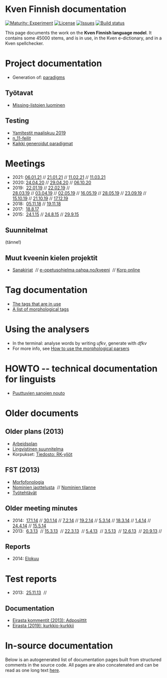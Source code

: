 # Kven Finnish documentation

[![Maturity: Experiment](https://img.shields.io/badge/Maturity-Experiment-black.svg)](https://giellalt.github.io/MaturityClassification.html)
[![License](https://img.shields.io/github/license/giellalt/lang-fkv)](https://raw.githubusercontent.com/giellalt/lang-fkv/develop/LICENSE)
[![Issues](https://img.shields.io/github/issues/giellalt/lang-fkv)](https://github.com/giellalt/lang-fkv/issues)
[![Build status](https://github.com/giellalt/lang-fkv/workflows/Speller%20CI+CD/badge.svg)](https://github.com/giellalt/lang-fkv/actions)

This page documents the work on the **Kven Finnish language model**. 
It contains some 45000 stems, and is in use, in the Kven e-dictionary, 
and in a Kven spellchecker.

# Project documentation

* Generation of: [paradigms](http://giellatekno.uit.no/cgi/p-fkv.fi.html)

##  Työtavat

* [Missing-listojen luominen](MissingLists.html)

## Testing

* [Yamltestit maaliskuu 2019](YamltestitMaaliskuu2019.html)
* [n_11-feilit](n_11-feilit.html)
* [Kaikki generoidut paradigmat](KaikkiGeneroidutParadigmat.html)

#  Meetings

* 2021: 
  [06.01.21](meetings/210106.html) //
  [21.01.21](meetings/210121.html) //
  [11.02.21](meetings/210211.html) //
  [11.03.21](meetings/210311.html)
* 2020: 
  [24.04.20](meetings/200424.html) //
  [29.04.20](meetings/200429.html) //
  [06.10.20](meetings/201006.html)
* 2019: 
  [22.01.19](meetings/190122.html) // 
  [22.02.19](meetings/190222.html) //  
  [28.03.19](meetings/190328.html) //
  [03.04.19](meetings/190403.html) //
  [02.05.19](meetings/190502.html) //
  [16.05.19](meetings/190516.html) //
  [28.05.19](meetings/190528.html) //
  [23.09.19](meetings/190923.html) //
  [15.10.19](meetings/191015.html) //
  [21.10.19](meetings/191021.html) //
  [17.12.19](meetings/191217.html)
* 2018: 
  [05.11.18](meetings/181105.html) // 
  [19.11.18](meetings/181119.html)
* 2017:  
  [18.8.17](meetings/170818.html) 
* 2015:  
  [24.1.15](meetings/150124.html) //
  [24.8.15](meetings/150824.html) //
  [29.9.15](meetings/150929_ja_16XXXX.html)

## Suunnitelmat

(tänne!)

## Muut kveenin kielen projektit
* [Sanakirjat](/dicts/fkvdict/KvenDictionaries.html)  //
 [e-opetusohjelma oahpa.no/kveeni](/ped/fkv-oahpa.html)  //
 [Korp online](http://gtweb.uit.no/f_korp/)

#  Tag documentation

* [The tags that are in use](https://gtsvn.uit.no/langtech/trunk/langs/fkv/src/fst/root.lexc)   
* [A list of morphological tags](/lang/common/MorphologicalTags.html)

# Using the analysers

* In the terminal: analyse words by writing *ufkv*, generate with *dfkv*
* For more info, see [How to use the morphological parsers](/tools/docu-sme-manual.html)

# HOWTO -- technical documentation for linguists

* [Puuttuvien sanojen nouto](PuuttuvienSanojenNouto.html)

# Older documents

##  Older plans (2013)

* [Arbeidsplan](Arbeidsplan.html) 
* [Lingvistinen suunnitelma](LingvistinenSuunnitelma.html)
* Korpukset: [Tiedosto: RK-yliöt](corpus/RuijanKaikuYliot.html)

##  FST (2013)
* [Morfofonologia](Morfofonologia.html)
* [Nominien jaottelusta](nominien_jaottelusta.html)  // 
   [Nominien tilanne](NominienTilanne.html)
* [Työtehtävät](Tehtavat.html)

##  Older meeting minutes

* 2014:  
  [17.1.14](meetings/140117.html) //
  [30.1.14](meetings/140130.html) //
  [7.2.14](meetings/140207.html)  //
  [19.2.14](meetings/140219.html) //
  [5.3.14](meetings/140305.html)  //
  [18.3.14](meetings/140318.html) //
  [1.4.14](meetings/140401.html)  //
  [24.4.14](meetings/140424.html) //
  [15.5.14](meetings/140515.html)
* 2013:  
  [6.3.13](meetings/130306.html)  //
  [15.3.13](meetings/130315.html)  //
  [22.3.13](meetings/130322.html)  //
  [5.4.13](meetings/130405.html)  //
  [3.5.13](meetings/130503.html)  //
  [12.6.13](meetings/130612.html)  //
  [20.9.13](meetings/130920.html)  //

 
## Reports

* 2014: [Elokuu](RapporttiElokuu2014.html)

#  Test reports

* 2013:  
   [25.11.13](testreports/Virhe131125.html)  //

## Documentation

* [Eirasta kommentit (2013): Adposiittit](adposiittit.txt)
* [Eirasta (2019): kurkkio-kurkkii](kurkkio-kurkkii.txt) 

# In-source documentation

Below is an autogenerated list of documentation pages built from structured comments in the source code. All pages are also concatenated and can be read as one long text [here](fkv.md).
